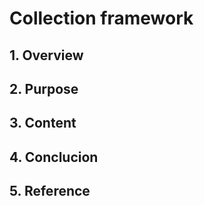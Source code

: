 # Collection framework
## 1. Overview
## 2. Purpose
## 3. Content
## 4. Conclucion
## 5. Reference

